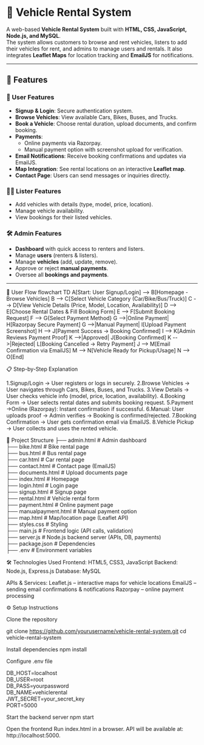 # 🚗 Vehicle Rental System  

A web-based **Vehicle Rental System** built with **HTML, CSS, JavaScript, Node.js, and MySQL**.  
The system allows customers to browse and rent vehicles, listers to add their vehicles for rent, and admins to manage users and rentals. It also integrates **Leaflet Maps** for location tracking and **EmailJS** for notifications.  

---

## 🚀 Features  

### 👤 User Features  
- **Signup & Login**: Secure authentication system.  
- **Browse Vehicles**: View available Cars, Bikes, Buses, and Trucks.  
- **Book a Vehicle**: Choose rental duration, upload documents, and confirm booking.  
- **Payments**:  
  - Online payments via Razorpay.  
  - Manual payment option with screenshot upload for verification.  
- **Email Notifications**: Receive booking confirmations and updates via EmailJS.  
- **Map Integration**: See rental locations on an interactive **Leaflet map**.  
- **Contact Page**: Users can send messages or inquiries directly.  

### 👨‍💼 Lister Features  
- Add vehicles with details (type, model, price, location).  
- Manage vehicle availability.  
- View bookings for their listed vehicles.  

### 🛠️ Admin Features  
- **Dashboard** with quick access to renters and listers.  
- Manage **users** (renters & listers).  
- Manage **vehicles** (add, update, remove).  
- Approve or reject **manual payments**.  
- Oversee all **bookings and payments**.  

---
🔄 User Flow
flowchart TD
    A[Start: User Signup/Login] --> B[Homepage - Browse Vehicles]
    B --> C[Select Vehicle Category (Car/Bike/Bus/Truck)]
    C --> D[View Vehicle Details (Price, Model, Location, Availability)]
    D --> E[Choose Rental Dates & Fill Booking Form]
    E --> F[Submit Booking Request]
    F --> G{Select Payment Method}
    G -->|Online Payment| H[Razorpay Secure Payment]
    G -->|Manual Payment| I[Upload Payment Screenshot]
    H --> J[Payment Success → Booking Confirmed]
    I --> K[Admin Reviews Payment Proof]
    K -->|Approved| J[Booking Confirmed]
    K -->|Rejected| L[Booking Cancelled → Retry Payment]
    J --> M[Email Confirmation via EmailJS]
    M --> N[Vehicle Ready for Pickup/Usage]
    N --> O[End]

📋 Step-by-Step Explanation

1.Signup/Login → User registers or logs in securely.
2.Browse Vehicles → User navigates through Cars, Bikes, Buses, and Trucks.
3.View Details → User checks vehicle info (model, price, location, availability).
4.Booking Form → User selects rental dates and submits booking request.
5.Payment →Online (Razorpay): Instant confirmation if successful.
6.Manual: User uploads proof → Admin verifies → Booking is confirmed/rejected.
7.Booking Confirmation → User gets confirmation email via EmailJS.
8.Vehicle Pickup → User collects and uses the rented vehicle.

📂 Project Structure
├── admin.html          # Admin dashboard  
├── bike.html           # Bike rental page  
├── bus.html            # Bus rental page  
├── car.html            # Car rental page  
├── contact.html        # Contact page (EmailJS)  
├── documents.html      # Upload documents page  
├── index.html          # Homepage  
├── login.html          # Login page  
├── signup.html         # Signup page  
├── rental.html         # Vehicle rental form  
├── payment.html        # Online payment page  
├── manualpayment.html  # Manual payment option  
├── map.html            # Map/location page (Leaflet API)  
├── styles.css          # Styling  
├── main.js             # Frontend logic (API calls, validation)  
├── server.js           # Node.js backend server (APIs, DB, payments)  
├── package.json        # Dependencies  
├── .env                # Environment variables  

🛠️ Technologies Used
Frontend: HTML5, CSS3, JavaScript
Backend: Node.js, Express.js
Database: MySQL

APIs & Services:
Leaflet.js – interactive maps for vehicle locations
EmailJS – sending email confirmations & notifications
Razorpay – online payment processing

⚙️ Setup Instructions

Clone the repository

git clone https://github.com/yourusername/vehicle-rental-system.git
cd vehicle-rental-system


Install dependencies
npm install

Configure .env file

DB_HOST=localhost  
DB_USER=root  
DB_PASS=yourpassword  
DB_NAME=vehiclerental  
JWT_SECRET=your_secret_key  
PORT=5000  


Start the backend server
npm start


Open the frontend
Run index.html in a browser.
API will be available at: http://localhost:5000.

